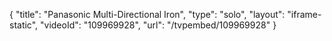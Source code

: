 {
    "title": "Panasonic Multi-Directional Iron",
    "type": "solo",
    "layout": "iframe-static",
    "videoId": "109969928",
    "url": "\/tvpembed\/109969928"
}